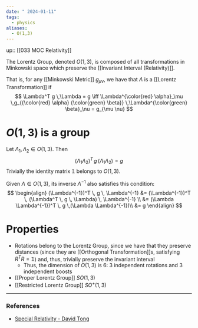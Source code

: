 ```yaml
---
date: " 2024-01-11"
tags:
  - physics
aliases:
  - O(1,3)
---
```

up:: [[033 MOC Relativity]]

The Lorentz Group, denoted $O(1, 3)$, is composed of all transformations in Minkowski space which preserve the [[Invariant Interval (Relativity)]]. 

That is, for any [[Minkowski Metric]] $g_{\mu \nu}$, we have that $\Lambda$ is a [[Lorentz Transformation]] if
$$
\Lambda^T g \,\Lambda = g \iff \Lambda^{\color{red} \alpha}_\mu  \,g_{{\color{red} \alpha} {\color{green} \beta}} \,\Lambda^{\color{green} \beta}_\nu = g_{\mu \nu}
$$
# $O(1, 3)$ is a group
Let $\Lambda_1, \Lambda_2 \in O(1, 3)$. Then 
$$
(\Lambda_1 \Lambda_2)^T \, g \, (\Lambda_1 \Lambda_2) = g
$$
Trivially the identity matrix $\mathbb{1}$ belongs to $O(1,3)$.

Given $\Lambda \in O(1, 3)$, its inverse $\Lambda^{-1}$ also satisfies this condition:
$$
\begin{align}
(\Lambda^{-1})^T \, g \, \Lambda^{-1} &= (\Lambda^{-1})^T \, (\Lambda^T \, g \, \Lambda) \, \Lambda^{-1} \\
&= (\Lambda \Lambda^{-1})^T \, g \,(\Lambda \Lambda^{-1})\\
&= g
\end{align}
$$
# Properties
- Rotations belong to the Lorentz Group, since we have that they preserve distances (since they are [[Orthogonal Transformation]]s, satisfying $R^T R = \mathbb{1}$) and, thus, trivially preserve the invariant interval
	- Thus, the dimension of $O(1, 3)$ is $6$: $3$ independent rotations and $3$ independent boosts
- [[Proper Lorentz Group]] $SO(1,3)$
- [[Restricted Lorentz Group]] $SO^+(1,3)$ 

---
### References
- [Special Relativity - David Tong](http://www.damtp.cam.ac.uk/user/tong/relativity/seven.pdf)